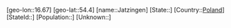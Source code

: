 ﻿---
location: [54.4,16.67]
type: City
tags:
- geo/City


SpocWebEntityId: 31172
isDeleted: false
confidential: public

---
[geo-lon::16.67]
[geo-lat::54.4]
[name::Jatzingen]
[State::]
[Country::[Poland](geo/Continent/Europe/Poland.md)]
[StateId::]
[Population::]
[Unknown::]


